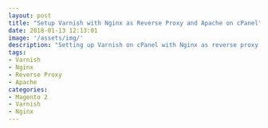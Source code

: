 ```yaml
---
layout: post
title: "Setup Varnish with Nginx as Reverse Proxy and Apache on cPanel"
date: 2018-01-13 12:13:01
image: '/assets/img/'
description: "Setting up Varnish on cPanel with Nginx as reverse proxy and Apache as web server -- Fastest Magento"
tags:
- Varnish
- Nginx
- Reverse Proxy
- Apache
categories:
- Magento 2
- Varnish
- Nginx
---
```



